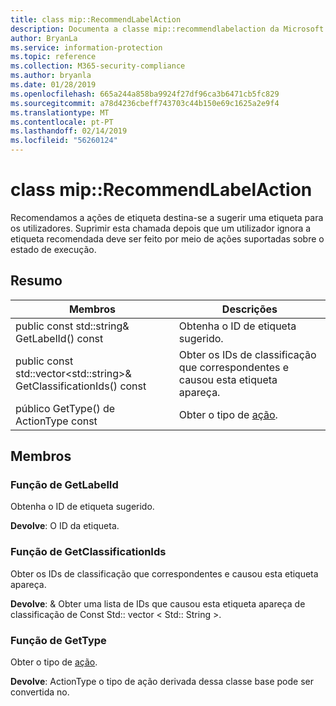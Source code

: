 ```yaml
---
title: class mip::RecommendLabelAction
description: Documenta a classe mip::recommendlabelaction da Microsoft Information Protection (MIP) SDK.
author: BryanLa
ms.service: information-protection
ms.topic: reference
ms.collection: M365-security-compliance
ms.author: bryanla
ms.date: 01/28/2019
ms.openlocfilehash: 665a244a858ba9924f27df96ca3b6471cb5fc829
ms.sourcegitcommit: a78d4236cbeff743703c44b150e69c1625a2e9f4
ms.translationtype: MT
ms.contentlocale: pt-PT
ms.lasthandoff: 02/14/2019
ms.locfileid: "56260124"
---
```

# <a name="class-miprecommendlabelaction"></a>class mip::RecommendLabelAction 
Recomendamos a ações de etiqueta destina-se a sugerir uma etiqueta para os utilizadores. Suprimir esta chamada depois que um utilizador ignora a etiqueta recomendada deve ser feito por meio de ações suportadas sobre o estado de execução.
  
## <a name="summary"></a>Resumo
 Membros                        | Descrições                                
--------------------------------|---------------------------------------------
public const std::string& GetLabelId() const  |  Obtenha o ID de etiqueta sugerido.
public const std::vector\<std::string\>& GetClassificationIds() const  |  Obter os IDs de classificação que correspondentes e causou esta etiqueta apareça.
público GetType() de ActionType const  |  Obter o tipo de [ação](class_mip_action.md).
  
## <a name="members"></a>Membros
  
### <a name="getlabelid-function"></a>Função de GetLabelId
Obtenha o ID de etiqueta sugerido.

  
**Devolve**: O ID da etiqueta.
  
### <a name="getclassificationids-function"></a>Função de GetClassificationIds
Obter os IDs de classificação que correspondentes e causou esta etiqueta apareça.

  
**Devolve**: & Obter uma lista de IDs que causou esta etiqueta apareça de classificação de Const Std:: vector < Std:: String >.
  
### <a name="gettype-function"></a>Função de GetType
Obter o tipo de [ação](class_mip_action.md).

  
**Devolve**: ActionType o tipo de ação derivada dessa classe base pode ser convertida no.
